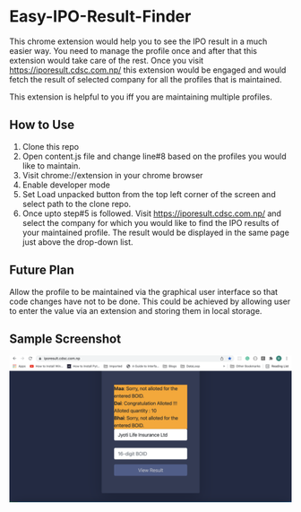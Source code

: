 # Easy-IPO-Result-Finder
 This chrome extension would help you to see the IPO result in a much easier way.
 You need to manage the profile once and after that this extension would take care of the rest.
 Once you visit https://iporesult.cdsc.com.np/ this extension would be engaged and would fetch the result of selected company for all the profiles that is maintained.
 
 This extension is helpful to you iff you are maintaining multiple profiles.

## How to Use
1. Clone this repo
2. Open content.js file and change line#8 based on the profiles you would like to maintain.
3. Visit chrome://extension in your chrome browser
4. Enable developer mode
5. Set Load unpacked button from the top left corner of the screen and select path to the clone repo.
6. Once upto step#5 is followed. Visit https://iporesult.cdsc.com.np/  and select the company for which you would like to find the IPO results of your maintained profile. The result would be displayed in the same page just above the drop-down list.

## Future Plan
Allow the profile to be maintained via the graphical user interface so that code changes have not to be done. This could be achieved by allowing user to enter the value via an extension and storing them in local storage.

## Sample Screenshot
![Sample Screenshot](./sample.png)
